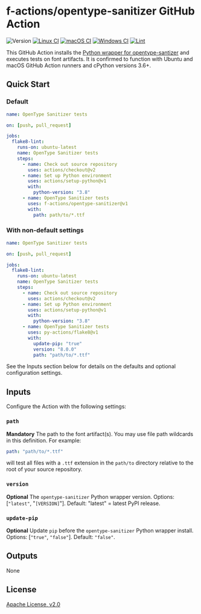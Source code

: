 # f-actions/opentype-sanitizer GitHub Action

![Version](https://img.shields.io/github/v/release/f-actions/opentype-sanitizer?sort=semver)
[![Linux CI](https://github.com/f-actions/opentype-sanitizer/workflows/Linux%20CI/badge.svg)](https://github.com/f-actions/opentype-sanitizer/actions?query=workflow%3A%22Linux+CI%22)
[![macOS CI](https://github.com/f-actions/opentype-sanitizer/workflows/macOS%20CI/badge.svg)](https://github.com/f-actions/opentype-sanitizer/actions?query=workflow%3A%22macOS+CI%22)
[![Windows CI](https://github.com/f-actions/opentype-sanitizer/workflows/Windows%20CI/badge.svg)](https://github.com/f-actions/opentype-sanitizer/actions?query=workflow%3A%22Windows+CI%22)
[![Lint](https://github.com/f-actions/opentype-sanitizer/workflows/Lint/badge.svg)](https://github.com/f-actions/opentype-sanitizer/actions?query=workflow%3ALint)

This GitHub Action installs the [Python wrapper for opentype-santizer](https://github.com/googlefonts/ots-python) and executes tests on font artifacts. It is confirmed to function with Ubuntu and macOS GitHub Action runners and cPython versions 3.6+.

## Quick Start

### Default

```yaml
name: OpenType Sanitizer tests

on: [push, pull_request]

jobs:
  flake8-lint:
    runs-on: ubuntu-latest
    name: OpenType Sanitizer tests
    steps:
      - name: Check out source repository
        uses: actions/checkout@v2
      - name: Set up Python environment
        uses: actions/setup-python@v1
        with:
          python-version: "3.8"
      - name: OpenType Sanitizer tests
        uses: f-actions/opentype-sanitizer@v1
        with:
          path: path/to/*.ttf
```

### With non-default settings

```yaml
name: OpenType Sanitizer tests

on: [push, pull_request]

jobs:
  flake8-lint:
    runs-on: ubuntu-latest
    name: OpenType Sanitizer tests
    steps:
      - name: Check out source repository
        uses: actions/checkout@v2
      - name: Set up Python environment
        uses: actions/setup-python@v1
        with:
          python-version: "3.8"
      - name: OpenType Sanitizer tests
        uses: py-actions/flake8@v1
        with:
          update-pip: "true"
          version: "8.0.0"
          path: "path/to/*.ttf"
```

See the Inputs section below for details on the defaults and optional configuration settings.

## Inputs

Configure the Action with the following settings:

### `path`

**Mandatory** The path to the font artifact(s). You may use file path wildcards in this definition.  For example:

```yaml
path: "path/to/*.ttf"
```

will test all files with a `.ttf` extension in the `path/to` directory relative to the root of your source repository.

### `version`

**Optional** The `opentype-sanitizer` Python wrapper version. Options: [`"latest"`, "`[VERSION]`"]. Default: "latest" = latest PyPI release.

### `update-pip`

**Optional** Update `pip` before the `opentype-sanitizer` Python wrapper install. Options: [`"true"`, `"false"`]. Default: `"false"`.

## Outputs

None

## License

[Apache License, v2.0](LICENSE)
